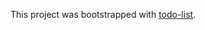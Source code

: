 This project was bootstrapped with [todo-list](https://mity88-ender.github.io/angular-history-fact/).
